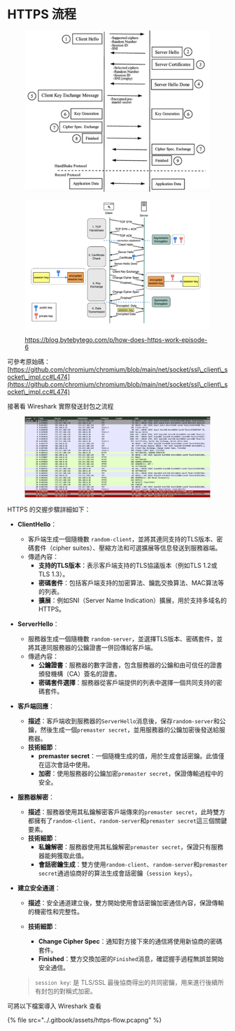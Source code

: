 # HTTPS 流程

<figure><img src="../.gitbook/assets/截圖 2024-07-13 下午10.39.28.png" alt=""><figcaption></figcaption></figure>

<figure><img src="../.gitbook/assets/截圖 2024-07-14 上午9.53.26.png" alt=""><figcaption><p><a href="https://blog.bytebytego.com/p/how-does-https-work-episode-6">https://blog.bytebytego.com/p/how-does-https-work-episode-6</a></p></figcaption></figure>

可參考原始碼：[https://github.com/chromium/chromium/blob/main/net/socket/ssl\_client\_socket\_impl.cc#L474](https://github.com/chromium/chromium/blob/main/net/socket/ssl\_client\_socket\_impl.cc#L474)

接著看 Wireshark 實際發送封包之流程

<figure><img src="../.gitbook/assets/截圖 2024-07-14 上午9.52.23.png" alt=""><figcaption></figcaption></figure>

HTTPS 的交握步驟詳細如下：

* **ClientHello**：
  * 客戶端生成一個隨機數 `random-client`，並將其連同支持的TLS版本、密碼套件（cipher suites）、壓縮方法和可選擴展等信息發送到服務器端。
  * 傳遞內容：
    * **支持的TLS版本**：表示客戶端支持的TLS協議版本（例如TLS 1.2或TLS 1.3）。
    * **密碼套件**：包括客戶端支持的加密算法、鑰匙交換算法、MAC算法等的列表。
    * **擴展**：例如SNI（Server Name Indication）擴展，用於支持多域名的HTTPS。
* **ServerHello**：
  * 服務器生成一個隨機數 `random-server`，並選擇TLS版本、密碼套件，並將其連同服務器的公鑰證書一併回傳給客戶端。
  * 傳遞內容：
    * **公鑰證書**：服務器的數字證書，包含服務器的公鑰和由可信任的證書頒發機構（CA）簽名的證書。
    * **密碼套件選擇**：服務器從客戶端提供的列表中選擇一個共同支持的密碼套件。
* **客戶端回應**：
  * **描述**：客戶端收到服務器的`ServerHello`消息後，保存`random-server`和公鑰，然後生成一個`premaster secret`，並用服務器的公鑰加密後發送給服務器。
  * **技術細節**：
    * **premaster secret**：一個隨機生成的值，用於生成會話密鑰。此值僅在這次會話中使用。
    * **加密**：使用服務器的公鑰加密`premaster secret`，保證傳輸過程中的安全。
* **服務器解密**：
  * **描述**：服務器使用其私鑰解密客戶端傳來的`premaster secret`，此時雙方都擁有了`random-client`、`random-server`和`premaster secret`這三個關鍵要素。
  * **技術細節**：
    * **私鑰解密**：服務器使用其私鑰解密`premaster secret`，保證只有服務器能夠獲取此值。
    * **會話密鑰生成**：雙方使用`random-client`、`random-server`和`premaster secret`通過協商好的算法生成會話密鑰（`session keys`）。
*   **建立安全通道**：

    * **描述**：安全通道建立後，雙方開始使用會話密鑰加密通信內容，保證傳輸的機密性和完整性。
    *   **技術細節**：

        * **Change Cipher Spec**：通知對方接下來的通信將使用新協商的密碼套件。
        * **Finished**：雙方交換加密的`Finished`消息，確認握手過程無誤並開始安全通信。



    > `session key`: 是 TLS/SSL 最後協商得出的共同密鑰，用来進行後續所有封包的對稱式加密。

可將以下檔案導入 Wireshark 查看

{% file src="../.gitbook/assets/https-flow.pcapng" %}
